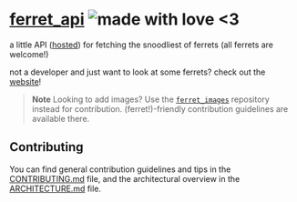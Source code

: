 # [ferret_api](https://leodog896.github.io/ferret_api) ![made with love <3](https://img.shields.io/badge/made%20with-love-ff69b4?style=flat-square) 

a little API ([hosted](https://ferrets.leodog896.com/v1/image/random)) for fetching the snoodliest of ferrets (all ferrets are welcome!)

not a developer and just want to look at some ferrets? check out the [website](https://tristan-f-r.github.io/ferret_api/business)!

> **Note** Looking to add images? Use the [`ferret_images`](https://github.com/tristan-f-r/ferret_images) repository instead for contribution. (ferret!)-friendly contribution guidelines are available there.

## Contributing

You can find general contribution guidelines and tips in the [CONTRIBUTING.md](CONTRIBUTING.md) file, and the architectural overview in the [ARCHITECTURE.md](ARCHITECTURE.md) file.
